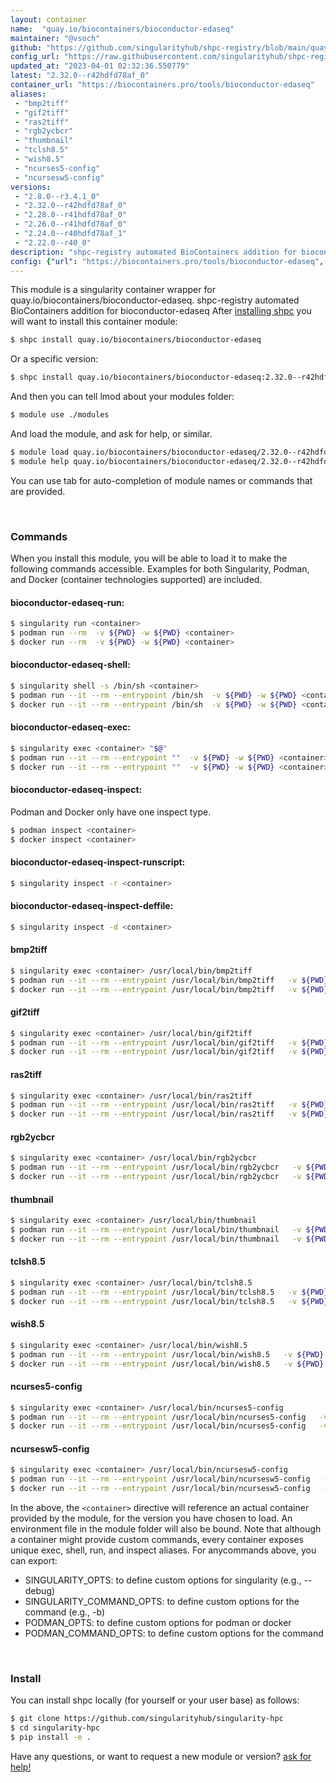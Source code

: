 ```yaml
---
layout: container
name:  "quay.io/biocontainers/bioconductor-edaseq"
maintainer: "@vsoch"
github: "https://github.com/singularityhub/shpc-registry/blob/main/quay.io/biocontainers/bioconductor-edaseq/container.yaml"
config_url: "https://raw.githubusercontent.com/singularityhub/shpc-registry/main/quay.io/biocontainers/bioconductor-edaseq/container.yaml"
updated_at: "2023-04-01 02:32:36.550779"
latest: "2.32.0--r42hdfd78af_0"
container_url: "https://biocontainers.pro/tools/bioconductor-edaseq"
aliases:
 - "bmp2tiff"
 - "gif2tiff"
 - "ras2tiff"
 - "rgb2ycbcr"
 - "thumbnail"
 - "tclsh8.5"
 - "wish8.5"
 - "ncurses5-config"
 - "ncursesw5-config"
versions:
 - "2.8.0--r3.4.1_0"
 - "2.32.0--r42hdfd78af_0"
 - "2.28.0--r41hdfd78af_0"
 - "2.26.0--r41hdfd78af_0"
 - "2.24.0--r40hdfd78af_1"
 - "2.22.0--r40_0"
description: "shpc-registry automated BioContainers addition for bioconductor-edaseq"
config: {"url": "https://biocontainers.pro/tools/bioconductor-edaseq", "maintainer": "@vsoch", "description": "shpc-registry automated BioContainers addition for bioconductor-edaseq", "latest": {"2.32.0--r42hdfd78af_0": "sha256:5a139ce7017e0ed880bafc07c1f9807207e571106c9294928115c24e50f882d1"}, "tags": {"2.8.0--r3.4.1_0": "sha256:1f12d27572ba0ee2852930224e8029d8da9e97afd4f79bc034bda7d55fc47594", "2.32.0--r42hdfd78af_0": "sha256:5a139ce7017e0ed880bafc07c1f9807207e571106c9294928115c24e50f882d1", "2.28.0--r41hdfd78af_0": "sha256:aa670b48293bdd1f29883c925b76f7a74fc84e0d161ee21ccf568a36c44469fc", "2.26.0--r41hdfd78af_0": "sha256:1685bc33d5a74f9fecb0d77ff6839824d1a28a44b682cfe33b646a21af2d3753", "2.24.0--r40hdfd78af_1": "sha256:fa95e7f8ff9b1457b62d5727a3a04ea097c28927f137ea85a08b6b356f864f54", "2.22.0--r40_0": "sha256:5c7c52f187b847d3c75f46793568beccd15ac00d1c06c191988c5e989a97771c"}, "docker": "quay.io/biocontainers/bioconductor-edaseq", "aliases": {"bmp2tiff": "/usr/local/bin/bmp2tiff", "gif2tiff": "/usr/local/bin/gif2tiff", "ras2tiff": "/usr/local/bin/ras2tiff", "rgb2ycbcr": "/usr/local/bin/rgb2ycbcr", "thumbnail": "/usr/local/bin/thumbnail", "tclsh8.5": "/usr/local/bin/tclsh8.5", "wish8.5": "/usr/local/bin/wish8.5", "ncurses5-config": "/usr/local/bin/ncurses5-config", "ncursesw5-config": "/usr/local/bin/ncursesw5-config"}}
---
```


This module is a singularity container wrapper for quay.io/biocontainers/bioconductor-edaseq.
shpc-registry automated BioContainers addition for bioconductor-edaseq
After [installing shpc](#install) you will want to install this container module:


```bash
$ shpc install quay.io/biocontainers/bioconductor-edaseq
```

Or a specific version:

```bash
$ shpc install quay.io/biocontainers/bioconductor-edaseq:2.32.0--r42hdfd78af_0
```

And then you can tell lmod about your modules folder:

```bash
$ module use ./modules
```

And load the module, and ask for help, or similar.

```bash
$ module load quay.io/biocontainers/bioconductor-edaseq/2.32.0--r42hdfd78af_0
$ module help quay.io/biocontainers/bioconductor-edaseq/2.32.0--r42hdfd78af_0
```

You can use tab for auto-completion of module names or commands that are provided.

<br>

### Commands

When you install this module, you will be able to load it to make the following commands accessible.
Examples for both Singularity, Podman, and Docker (container technologies supported) are included.

#### bioconductor-edaseq-run:

```bash
$ singularity run <container>
$ podman run --rm  -v ${PWD} -w ${PWD} <container>
$ docker run --rm  -v ${PWD} -w ${PWD} <container>
```

#### bioconductor-edaseq-shell:

```bash
$ singularity shell -s /bin/sh <container>
$ podman run --it --rm --entrypoint /bin/sh  -v ${PWD} -w ${PWD} <container>
$ docker run --it --rm --entrypoint /bin/sh  -v ${PWD} -w ${PWD} <container>
```

#### bioconductor-edaseq-exec:

```bash
$ singularity exec <container> "$@"
$ podman run --it --rm --entrypoint ""  -v ${PWD} -w ${PWD} <container> "$@"
$ docker run --it --rm --entrypoint ""  -v ${PWD} -w ${PWD} <container> "$@"
```

#### bioconductor-edaseq-inspect:

Podman and Docker only have one inspect type.

```bash
$ podman inspect <container>
$ docker inspect <container>
```

#### bioconductor-edaseq-inspect-runscript:

```bash
$ singularity inspect -r <container>
```

#### bioconductor-edaseq-inspect-deffile:

```bash
$ singularity inspect -d <container>
```


#### bmp2tiff

```bash
$ singularity exec <container> /usr/local/bin/bmp2tiff
$ podman run --it --rm --entrypoint /usr/local/bin/bmp2tiff   -v ${PWD} -w ${PWD} <container> -c " $@"
$ docker run --it --rm --entrypoint /usr/local/bin/bmp2tiff   -v ${PWD} -w ${PWD} <container> -c " $@"
```


#### gif2tiff

```bash
$ singularity exec <container> /usr/local/bin/gif2tiff
$ podman run --it --rm --entrypoint /usr/local/bin/gif2tiff   -v ${PWD} -w ${PWD} <container> -c " $@"
$ docker run --it --rm --entrypoint /usr/local/bin/gif2tiff   -v ${PWD} -w ${PWD} <container> -c " $@"
```


#### ras2tiff

```bash
$ singularity exec <container> /usr/local/bin/ras2tiff
$ podman run --it --rm --entrypoint /usr/local/bin/ras2tiff   -v ${PWD} -w ${PWD} <container> -c " $@"
$ docker run --it --rm --entrypoint /usr/local/bin/ras2tiff   -v ${PWD} -w ${PWD} <container> -c " $@"
```


#### rgb2ycbcr

```bash
$ singularity exec <container> /usr/local/bin/rgb2ycbcr
$ podman run --it --rm --entrypoint /usr/local/bin/rgb2ycbcr   -v ${PWD} -w ${PWD} <container> -c " $@"
$ docker run --it --rm --entrypoint /usr/local/bin/rgb2ycbcr   -v ${PWD} -w ${PWD} <container> -c " $@"
```


#### thumbnail

```bash
$ singularity exec <container> /usr/local/bin/thumbnail
$ podman run --it --rm --entrypoint /usr/local/bin/thumbnail   -v ${PWD} -w ${PWD} <container> -c " $@"
$ docker run --it --rm --entrypoint /usr/local/bin/thumbnail   -v ${PWD} -w ${PWD} <container> -c " $@"
```


#### tclsh8.5

```bash
$ singularity exec <container> /usr/local/bin/tclsh8.5
$ podman run --it --rm --entrypoint /usr/local/bin/tclsh8.5   -v ${PWD} -w ${PWD} <container> -c " $@"
$ docker run --it --rm --entrypoint /usr/local/bin/tclsh8.5   -v ${PWD} -w ${PWD} <container> -c " $@"
```


#### wish8.5

```bash
$ singularity exec <container> /usr/local/bin/wish8.5
$ podman run --it --rm --entrypoint /usr/local/bin/wish8.5   -v ${PWD} -w ${PWD} <container> -c " $@"
$ docker run --it --rm --entrypoint /usr/local/bin/wish8.5   -v ${PWD} -w ${PWD} <container> -c " $@"
```


#### ncurses5-config

```bash
$ singularity exec <container> /usr/local/bin/ncurses5-config
$ podman run --it --rm --entrypoint /usr/local/bin/ncurses5-config   -v ${PWD} -w ${PWD} <container> -c " $@"
$ docker run --it --rm --entrypoint /usr/local/bin/ncurses5-config   -v ${PWD} -w ${PWD} <container> -c " $@"
```


#### ncursesw5-config

```bash
$ singularity exec <container> /usr/local/bin/ncursesw5-config
$ podman run --it --rm --entrypoint /usr/local/bin/ncursesw5-config   -v ${PWD} -w ${PWD} <container> -c " $@"
$ docker run --it --rm --entrypoint /usr/local/bin/ncursesw5-config   -v ${PWD} -w ${PWD} <container> -c " $@"
```



In the above, the `<container>` directive will reference an actual container provided
by the module, for the version you have chosen to load. An environment file in the
module folder will also be bound. Note that although a container
might provide custom commands, every container exposes unique exec, shell, run, and
inspect aliases. For anycommands above, you can export:

 - SINGULARITY_OPTS: to define custom options for singularity (e.g., --debug)
 - SINGULARITY_COMMAND_OPTS: to define custom options for the command (e.g., -b)
 - PODMAN_OPTS: to define custom options for podman or docker
 - PODMAN_COMMAND_OPTS: to define custom options for the command

<br>

### Install

You can install shpc locally (for yourself or your user base) as follows:

```bash
$ git clone https://github.com/singularityhub/singularity-hpc
$ cd singularity-hpc
$ pip install -e .
```

Have any questions, or want to request a new module or version? [ask for help!](https://github.com/singularityhub/singularity-hpc/issues)